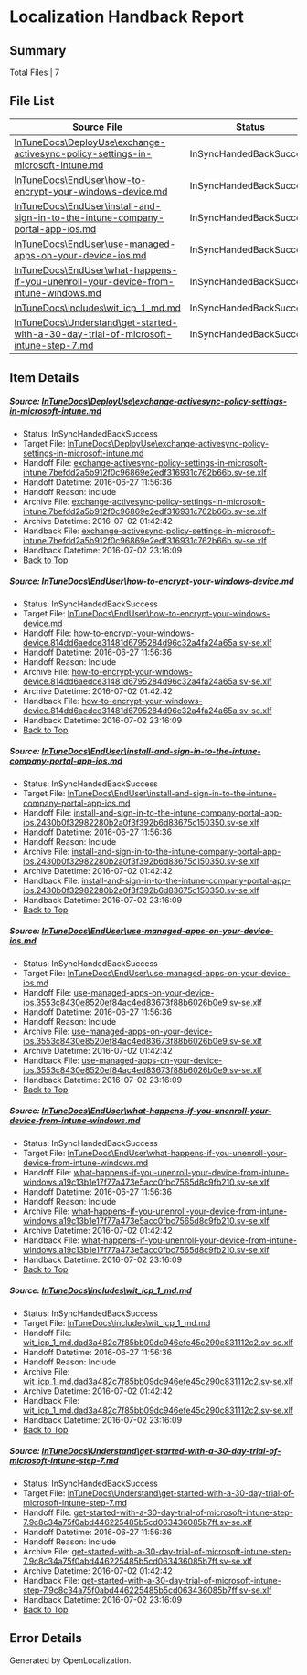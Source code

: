 # <a name='report-top'></a> Localization Handback Report

## Summary
 Total Files | 7

## File List
 Source File | Status | Details 
 ----------- | ------ | ------- 
 [InTuneDocs\DeployUse\exchange-activesync-policy-settings-in-microsoft-intune.md](https://github.com/Microsoft/IntuneDocs-pr/blob/42e21b802fb605c98f688485c3b77703b3950e94/InTuneDocs/DeployUse/exchange-activesync-policy-settings-in-microsoft-intune.md) | InSyncHandedBackSuccess | [Details](#7ab9c5f283f65c82e1713d29923fa16a6a54235241)
 [InTuneDocs\EndUser\how-to-encrypt-your-windows-device.md](https://github.com/Microsoft/IntuneDocs-pr/blob/e52ebdd62ca68f1d9226def654961075400184a8/InTuneDocs/EndUser/how-to-encrypt-your-windows-device.md) | InSyncHandedBackSuccess | [Details](#8291a96487ee84ce0214d7054236941c3cf37a6d303)
 [InTuneDocs\EndUser\install-and-sign-in-to-the-intune-company-portal-app-ios.md](https://github.com/Microsoft/IntuneDocs-pr/blob/e52ebdd62ca68f1d9226def654961075400184a8/InTuneDocs/EndUser/install-and-sign-in-to-the-intune-company-portal-app-ios.md) | InSyncHandedBackSuccess | [Details](#d59ee373d4b5b90442bdf0a282cf37e76c013e44308)
 [InTuneDocs\EndUser\use-managed-apps-on-your-device-ios.md](https://github.com/Microsoft/IntuneDocs-pr/blob/39e810466d3a98789f0f1338f68d2be80d757d39/InTuneDocs/EndUser/use-managed-apps-on-your-device-ios.md) | InSyncHandedBackSuccess | [Details](#8feb4b293a021efd1f4cd26c43be76355d947143446)
 [InTuneDocs\EndUser\what-happens-if-you-unenroll-your-device-from-intune-windows.md](https://github.com/Microsoft/IntuneDocs-pr/blob/1244d931d1bd3db012fbcfe0bd055d1fd4f2d88a/InTuneDocs/EndUser/what-happens-if-you-unenroll-your-device-from-intune-windows.md) | InSyncHandedBackSuccess | [Details](#f0108b884439aac9661c9f36f85b47d80209d155464)
 [InTuneDocs\includes\wit_icp_1_md.md](https://github.com/Microsoft/IntuneDocs-pr/blob/56ab8c21f7da490c3bf0d541c7026e2ed84926dd/InTuneDocs/includes/wit_icp_1_md.md) | InSyncHandedBackSuccess | [Details](#6fd22fb222601542daaa27f6952b5fd889389a9d640)
 [InTuneDocs\Understand\get-started-with-a-30-day-trial-of-microsoft-intune-step-7.md](https://github.com/Microsoft/IntuneDocs-pr/blob/1a5d9e44ae524f9f8ca3cfe9912e6dae2d1a7d49/InTuneDocs/Understand/get-started-with-a-30-day-trial-of-microsoft-intune-step-7.md) | InSyncHandedBackSuccess | [Details](#5ae133583311963d5a3b8c55d8caf43453b3aedf1173)

## Item Details
##### <a name='7ab9c5f283f65c82e1713d29923fa16a6a54235241'></a> Source: [InTuneDocs\DeployUse\exchange-activesync-policy-settings-in-microsoft-intune.md](https://github.com/Microsoft/IntuneDocs-pr/blob/42e21b802fb605c98f688485c3b77703b3950e94/InTuneDocs/DeployUse/exchange-activesync-policy-settings-in-microsoft-intune.md)
* Status: InSyncHandedBackSuccess
* Target File: [InTuneDocs\DeployUse\exchange-activesync-policy-settings-in-microsoft-intune.md](https://github.com/Microsoft/IntuneDocs-pr.sv-se/blob/245d5613b71cae7a2d7e3caab34d92ee5356ce41/InTuneDocs/DeployUse/exchange-activesync-policy-settings-in-microsoft-intune.md)
* Handoff File: [exchange-activesync-policy-settings-in-microsoft-intune.7befdd2a5b912f0c96869e2edf316931c762b66b.sv-se.xlf](https://github.com/Microsoft/EM.handoff/blob/0dd1cdd2bf038c568241ea24f554069c2cedc934/ol-handoff/Microsoft/IntuneDocs-pr.sv-se/master/exchange-activesync-policy-settings-in-microsoft-intune.7befdd2a5b912f0c96869e2edf316931c762b66b.sv-se.xlf)
* Handoff Datetime: 2016-06-27 11:56:36
* Handoff Reason: Include
* Archive File: [exchange-activesync-policy-settings-in-microsoft-intune.7befdd2a5b912f0c96869e2edf316931c762b66b.sv-se.xlf](https://github.com/Microsoft/EM.handoff/blob/6647a9fd3b025f6ba1638a28c09bdbdaa19ca091/ol-handoff/Microsoft/IntuneDocs-pr.sv-se/master/archive/exchange-activesync-policy-settings-in-microsoft-intune.7befdd2a5b912f0c96869e2edf316931c762b66b.sv-se.xlf)
* Archive Datetime: 2016-07-02 01:42:42
* Handback File: [exchange-activesync-policy-settings-in-microsoft-intune.7befdd2a5b912f0c96869e2edf316931c762b66b.sv-se.xlf](https://github.com/Microsoft/EM.handback/blob/ca35af14bfc6ada9757d8f9d409d364c5cc2809c/ol-handback/Microsoft/IntuneDocs-pr.sv-se/master/exchange-activesync-policy-settings-in-microsoft-intune.7befdd2a5b912f0c96869e2edf316931c762b66b.sv-se.xlf)
* Handback Datetime: 2016-07-02 23:16:09
* [Back to Top](#report-top)

##### <a name='8291a96487ee84ce0214d7054236941c3cf37a6d303'></a> Source: [InTuneDocs\EndUser\how-to-encrypt-your-windows-device.md](https://github.com/Microsoft/IntuneDocs-pr/blob/e52ebdd62ca68f1d9226def654961075400184a8/InTuneDocs/EndUser/how-to-encrypt-your-windows-device.md)
* Status: InSyncHandedBackSuccess
* Target File: [InTuneDocs\EndUser\how-to-encrypt-your-windows-device.md](https://github.com/Microsoft/IntuneDocs-pr.sv-se/blob/245d5613b71cae7a2d7e3caab34d92ee5356ce41/InTuneDocs/EndUser/how-to-encrypt-your-windows-device.md)
* Handoff File: [how-to-encrypt-your-windows-device.814dd6aedce31481d6795284d96c32a4fa24a65a.sv-se.xlf](https://github.com/Microsoft/EM.handoff/blob/0dd1cdd2bf038c568241ea24f554069c2cedc934/ol-handoff/Microsoft/IntuneDocs-pr.sv-se/master/how-to-encrypt-your-windows-device.814dd6aedce31481d6795284d96c32a4fa24a65a.sv-se.xlf)
* Handoff Datetime: 2016-06-27 11:56:36
* Handoff Reason: Include
* Archive File: [how-to-encrypt-your-windows-device.814dd6aedce31481d6795284d96c32a4fa24a65a.sv-se.xlf](https://github.com/Microsoft/EM.handoff/blob/6647a9fd3b025f6ba1638a28c09bdbdaa19ca091/ol-handoff/Microsoft/IntuneDocs-pr.sv-se/master/archive/how-to-encrypt-your-windows-device.814dd6aedce31481d6795284d96c32a4fa24a65a.sv-se.xlf)
* Archive Datetime: 2016-07-02 01:42:42
* Handback File: [how-to-encrypt-your-windows-device.814dd6aedce31481d6795284d96c32a4fa24a65a.sv-se.xlf](https://github.com/Microsoft/EM.handback/blob/ca35af14bfc6ada9757d8f9d409d364c5cc2809c/ol-handback/Microsoft/IntuneDocs-pr.sv-se/master/how-to-encrypt-your-windows-device.814dd6aedce31481d6795284d96c32a4fa24a65a.sv-se.xlf)
* Handback Datetime: 2016-07-02 23:16:09
* [Back to Top](#report-top)

##### <a name='d59ee373d4b5b90442bdf0a282cf37e76c013e44308'></a> Source: [InTuneDocs\EndUser\install-and-sign-in-to-the-intune-company-portal-app-ios.md](https://github.com/Microsoft/IntuneDocs-pr/blob/e52ebdd62ca68f1d9226def654961075400184a8/InTuneDocs/EndUser/install-and-sign-in-to-the-intune-company-portal-app-ios.md)
* Status: InSyncHandedBackSuccess
* Target File: [InTuneDocs\EndUser\install-and-sign-in-to-the-intune-company-portal-app-ios.md](https://github.com/Microsoft/IntuneDocs-pr.sv-se/blob/245d5613b71cae7a2d7e3caab34d92ee5356ce41/InTuneDocs/EndUser/install-and-sign-in-to-the-intune-company-portal-app-ios.md)
* Handoff File: [install-and-sign-in-to-the-intune-company-portal-app-ios.2430b0f32982280b2a0f3f392b6d83675c150350.sv-se.xlf](https://github.com/Microsoft/EM.handoff/blob/0dd1cdd2bf038c568241ea24f554069c2cedc934/ol-handoff/Microsoft/IntuneDocs-pr.sv-se/master/install-and-sign-in-to-the-intune-company-portal-app-ios.2430b0f32982280b2a0f3f392b6d83675c150350.sv-se.xlf)
* Handoff Datetime: 2016-06-27 11:56:36
* Handoff Reason: Include
* Archive File: [install-and-sign-in-to-the-intune-company-portal-app-ios.2430b0f32982280b2a0f3f392b6d83675c150350.sv-se.xlf](https://github.com/Microsoft/EM.handoff/blob/6647a9fd3b025f6ba1638a28c09bdbdaa19ca091/ol-handoff/Microsoft/IntuneDocs-pr.sv-se/master/archive/install-and-sign-in-to-the-intune-company-portal-app-ios.2430b0f32982280b2a0f3f392b6d83675c150350.sv-se.xlf)
* Archive Datetime: 2016-07-02 01:42:42
* Handback File: [install-and-sign-in-to-the-intune-company-portal-app-ios.2430b0f32982280b2a0f3f392b6d83675c150350.sv-se.xlf](https://github.com/Microsoft/EM.handback/blob/ca35af14bfc6ada9757d8f9d409d364c5cc2809c/ol-handback/Microsoft/IntuneDocs-pr.sv-se/master/install-and-sign-in-to-the-intune-company-portal-app-ios.2430b0f32982280b2a0f3f392b6d83675c150350.sv-se.xlf)
* Handback Datetime: 2016-07-02 23:16:09
* [Back to Top](#report-top)

##### <a name='8feb4b293a021efd1f4cd26c43be76355d947143446'></a> Source: [InTuneDocs\EndUser\use-managed-apps-on-your-device-ios.md](https://github.com/Microsoft/IntuneDocs-pr/blob/39e810466d3a98789f0f1338f68d2be80d757d39/InTuneDocs/EndUser/use-managed-apps-on-your-device-ios.md)
* Status: InSyncHandedBackSuccess
* Target File: [InTuneDocs\EndUser\use-managed-apps-on-your-device-ios.md](https://github.com/Microsoft/IntuneDocs-pr.sv-se/blob/245d5613b71cae7a2d7e3caab34d92ee5356ce41/InTuneDocs/EndUser/use-managed-apps-on-your-device-ios.md)
* Handoff File: [use-managed-apps-on-your-device-ios.3553c8430e8520ef84ac4ed83673f88b6026b0e9.sv-se.xlf](https://github.com/Microsoft/EM.handoff/blob/0dd1cdd2bf038c568241ea24f554069c2cedc934/ol-handoff/Microsoft/IntuneDocs-pr.sv-se/master/use-managed-apps-on-your-device-ios.3553c8430e8520ef84ac4ed83673f88b6026b0e9.sv-se.xlf)
* Handoff Datetime: 2016-06-27 11:56:36
* Handoff Reason: Include
* Archive File: [use-managed-apps-on-your-device-ios.3553c8430e8520ef84ac4ed83673f88b6026b0e9.sv-se.xlf](https://github.com/Microsoft/EM.handoff/blob/6647a9fd3b025f6ba1638a28c09bdbdaa19ca091/ol-handoff/Microsoft/IntuneDocs-pr.sv-se/master/archive/use-managed-apps-on-your-device-ios.3553c8430e8520ef84ac4ed83673f88b6026b0e9.sv-se.xlf)
* Archive Datetime: 2016-07-02 01:42:42
* Handback File: [use-managed-apps-on-your-device-ios.3553c8430e8520ef84ac4ed83673f88b6026b0e9.sv-se.xlf](https://github.com/Microsoft/EM.handback/blob/ca35af14bfc6ada9757d8f9d409d364c5cc2809c/ol-handback/Microsoft/IntuneDocs-pr.sv-se/master/use-managed-apps-on-your-device-ios.3553c8430e8520ef84ac4ed83673f88b6026b0e9.sv-se.xlf)
* Handback Datetime: 2016-07-02 23:16:09
* [Back to Top](#report-top)

##### <a name='f0108b884439aac9661c9f36f85b47d80209d155464'></a> Source: [InTuneDocs\EndUser\what-happens-if-you-unenroll-your-device-from-intune-windows.md](https://github.com/Microsoft/IntuneDocs-pr/blob/1244d931d1bd3db012fbcfe0bd055d1fd4f2d88a/InTuneDocs/EndUser/what-happens-if-you-unenroll-your-device-from-intune-windows.md)
* Status: InSyncHandedBackSuccess
* Target File: [InTuneDocs\EndUser\what-happens-if-you-unenroll-your-device-from-intune-windows.md](https://github.com/Microsoft/IntuneDocs-pr.sv-se/blob/245d5613b71cae7a2d7e3caab34d92ee5356ce41/InTuneDocs/EndUser/what-happens-if-you-unenroll-your-device-from-intune-windows.md)
* Handoff File: [what-happens-if-you-unenroll-your-device-from-intune-windows.a19c13b1e17f77a473e5acc0fbc7565d8c9fb210.sv-se.xlf](https://github.com/Microsoft/EM.handoff/blob/0dd1cdd2bf038c568241ea24f554069c2cedc934/ol-handoff/Microsoft/IntuneDocs-pr.sv-se/master/what-happens-if-you-unenroll-your-device-from-intune-windows.a19c13b1e17f77a473e5acc0fbc7565d8c9fb210.sv-se.xlf)
* Handoff Datetime: 2016-06-27 11:56:36
* Handoff Reason: Include
* Archive File: [what-happens-if-you-unenroll-your-device-from-intune-windows.a19c13b1e17f77a473e5acc0fbc7565d8c9fb210.sv-se.xlf](https://github.com/Microsoft/EM.handoff/blob/6647a9fd3b025f6ba1638a28c09bdbdaa19ca091/ol-handoff/Microsoft/IntuneDocs-pr.sv-se/master/archive/what-happens-if-you-unenroll-your-device-from-intune-windows.a19c13b1e17f77a473e5acc0fbc7565d8c9fb210.sv-se.xlf)
* Archive Datetime: 2016-07-02 01:42:42
* Handback File: [what-happens-if-you-unenroll-your-device-from-intune-windows.a19c13b1e17f77a473e5acc0fbc7565d8c9fb210.sv-se.xlf](https://github.com/Microsoft/EM.handback/blob/ca35af14bfc6ada9757d8f9d409d364c5cc2809c/ol-handback/Microsoft/IntuneDocs-pr.sv-se/master/what-happens-if-you-unenroll-your-device-from-intune-windows.a19c13b1e17f77a473e5acc0fbc7565d8c9fb210.sv-se.xlf)
* Handback Datetime: 2016-07-02 23:16:09
* [Back to Top](#report-top)

##### <a name='6fd22fb222601542daaa27f6952b5fd889389a9d640'></a> Source: [InTuneDocs\includes\wit_icp_1_md.md](https://github.com/Microsoft/IntuneDocs-pr/blob/56ab8c21f7da490c3bf0d541c7026e2ed84926dd/InTuneDocs/includes/wit_icp_1_md.md)
* Status: InSyncHandedBackSuccess
* Target File: [InTuneDocs\includes\wit_icp_1_md.md](https://github.com/Microsoft/IntuneDocs-pr.sv-se/blob/245d5613b71cae7a2d7e3caab34d92ee5356ce41/InTuneDocs/includes/wit_icp_1_md.md)
* Handoff File: [wit_icp_1_md.dad3a482c7f85bb09dc946efe45c290c831112c2.sv-se.xlf](https://github.com/Microsoft/EM.handoff/blob/0dd1cdd2bf038c568241ea24f554069c2cedc934/ol-handoff/Microsoft/IntuneDocs-pr.sv-se/master/wit_icp_1_md.dad3a482c7f85bb09dc946efe45c290c831112c2.sv-se.xlf)
* Handoff Datetime: 2016-06-27 11:56:36
* Handoff Reason: Include
* Archive File: [wit_icp_1_md.dad3a482c7f85bb09dc946efe45c290c831112c2.sv-se.xlf](https://github.com/Microsoft/EM.handoff/blob/6647a9fd3b025f6ba1638a28c09bdbdaa19ca091/ol-handoff/Microsoft/IntuneDocs-pr.sv-se/master/archive/wit_icp_1_md.dad3a482c7f85bb09dc946efe45c290c831112c2.sv-se.xlf)
* Archive Datetime: 2016-07-02 01:42:42
* Handback File: [wit_icp_1_md.dad3a482c7f85bb09dc946efe45c290c831112c2.sv-se.xlf](https://github.com/Microsoft/EM.handback/blob/ca35af14bfc6ada9757d8f9d409d364c5cc2809c/ol-handback/Microsoft/IntuneDocs-pr.sv-se/master/wit_icp_1_md.dad3a482c7f85bb09dc946efe45c290c831112c2.sv-se.xlf)
* Handback Datetime: 2016-07-02 23:16:09
* [Back to Top](#report-top)

##### <a name='5ae133583311963d5a3b8c55d8caf43453b3aedf1173'></a> Source: [InTuneDocs\Understand\get-started-with-a-30-day-trial-of-microsoft-intune-step-7.md](https://github.com/Microsoft/IntuneDocs-pr/blob/1a5d9e44ae524f9f8ca3cfe9912e6dae2d1a7d49/InTuneDocs/Understand/get-started-with-a-30-day-trial-of-microsoft-intune-step-7.md)
* Status: InSyncHandedBackSuccess
* Target File: [InTuneDocs\Understand\get-started-with-a-30-day-trial-of-microsoft-intune-step-7.md](https://github.com/Microsoft/IntuneDocs-pr.sv-se/blob/245d5613b71cae7a2d7e3caab34d92ee5356ce41/InTuneDocs/Understand/get-started-with-a-30-day-trial-of-microsoft-intune-step-7.md)
* Handoff File: [get-started-with-a-30-day-trial-of-microsoft-intune-step-7.9c8c34a75f0abd446225485b5cd063436085b7ff.sv-se.xlf](https://github.com/Microsoft/EM.handoff/blob/0dd1cdd2bf038c568241ea24f554069c2cedc934/ol-handoff/Microsoft/IntuneDocs-pr.sv-se/master/get-started-with-a-30-day-trial-of-microsoft-intune-step-7.9c8c34a75f0abd446225485b5cd063436085b7ff.sv-se.xlf)
* Handoff Datetime: 2016-06-27 11:56:36
* Handoff Reason: Include
* Archive File: [get-started-with-a-30-day-trial-of-microsoft-intune-step-7.9c8c34a75f0abd446225485b5cd063436085b7ff.sv-se.xlf](https://github.com/Microsoft/EM.handoff/blob/6647a9fd3b025f6ba1638a28c09bdbdaa19ca091/ol-handoff/Microsoft/IntuneDocs-pr.sv-se/master/archive/get-started-with-a-30-day-trial-of-microsoft-intune-step-7.9c8c34a75f0abd446225485b5cd063436085b7ff.sv-se.xlf)
* Archive Datetime: 2016-07-02 01:42:42
* Handback File: [get-started-with-a-30-day-trial-of-microsoft-intune-step-7.9c8c34a75f0abd446225485b5cd063436085b7ff.sv-se.xlf](https://github.com/Microsoft/EM.handback/blob/ca35af14bfc6ada9757d8f9d409d364c5cc2809c/ol-handback/Microsoft/IntuneDocs-pr.sv-se/master/get-started-with-a-30-day-trial-of-microsoft-intune-step-7.9c8c34a75f0abd446225485b5cd063436085b7ff.sv-se.xlf)
* Handback Datetime: 2016-07-02 23:16:09
* [Back to Top](#report-top)


## Error Details

Generated by OpenLocalization.
